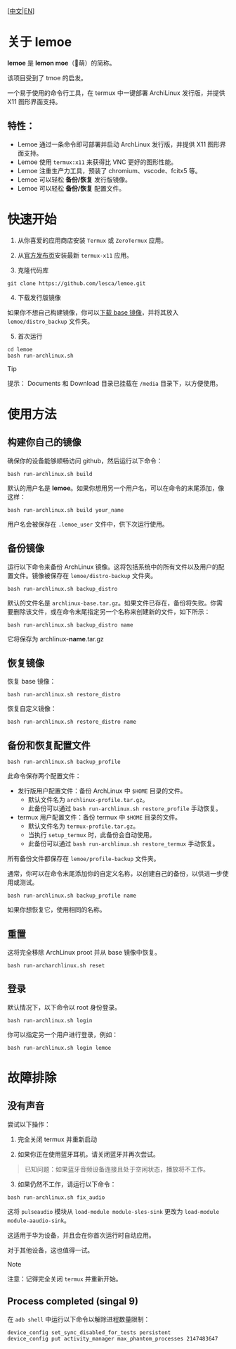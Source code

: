 [[中文](README_CN.md)|[EN](README.md)]

# 关于 **lemoe**

**lemoe** 是 **lemon moe**（🍋萌）的简称。

该项目受到了 tmoe 的启发。

一个易于使用的命令行工具，在 termux 中一键部署 ArchiLinux 发行版，并提供 X11 图形界面支持。

## 特性：

* Lemoe 通过一条命令即可部署并启动 ArchLinux 发行版，并提供 X11 图形界面支持。
* Lemoe 使用 `termux:x11` 来获得比 VNC 更好的图形性能。
* Lemoe 注重生产力工具，预装了 chromium、vscode、fcitx5 等。
* Lemoe 可以轻松 **备份/恢复** 发行版镜像。
* Lemoe 可以轻松 **备份/恢复** 配置文件。



# 快速开始

1. 从你喜爱的应用商店安装 `Termux` 或 `ZeroTermux` 应用。

2. 从[官方发布页](https://github.com/termux/termux-x11/releases)安装最新 `termux-x11` 应用。

3. 克隆代码库

```
git clone https://github.com/lesca/lemoe.git
```

4. 下载发行版镜像

如果你不想自己构建镜像，你可以[下载 base 镜像](https://github.com/lesca/lemoe/wiki/Download)，并将其放入 `lemoe/distro_backup` 文件夹。

5. 首次运行

```
cd lemoe
bash run-archlinux.sh
```

> [!TIP]
> 提示： Documents 和 Download 目录已挂载在 `/media` 目录下，以方便使用。

# 使用方法

## 构建你自己的镜像

确保你的设备能够顺畅访问 github，然后运行以下命令：

```
bash run-archlinux.sh build
``` 

默认的用户名是 **lemoe**。如果你想用另一个用户名，可以在命令的末尾添加，像这样：

```
bash run-archlinux.sh build your_name
```

用户名会被保存在 `.lemoe_user` 文件中，供下次运行使用。

## 备份镜像

运行以下命令来备份 ArchLinux 镜像。这将包括系统中的所有文件以及用户的配置文件。镜像被保存在 `lemoe/distro-backup` 文件夹。

```
bash run-archlinux.sh backup_distro
```

默认的文件名是 `archlinux-base.tar.gz`。如果文件已存在，备份将失败。你需要删除该文件，或在命令末尾指定另一个名称来创建新的文件，如下所示：

```
bash run-archlinux.sh backup_distro name
```

它将保存为 archlinux-**name**.tar.gz

## 恢复镜像

恢复 base 镜像：

```
bash run-archlinux.sh restore_distro
```

恢复自定义镜像：

```
bash run-archlinux.sh restore_distro name
```

## 备份和恢复配置文件

```
bash run-archlinux.sh backup_profile
```

此命令保存两个配置文件：

* 发行版用户配置文件：备份 ArchLinux 中 `$HOME` 目录的文件。
  * 默认文件名为 `archlinux-profile.tar.gz`。
  * 此备份可以通过 `bash run-archlinux.sh restore_profile` 手动恢复。
* termux 用户配置文件：备份 termux 中 `$HOME` 目录的文件。
  * 默认文件名为 `termux-profile.tar.gz`。
  * 当执行 `setup_termux` 时，此备份会自动使用。
  * 此备份可以通过 `bash run-archlinux.sh restore_termux` 手动恢复。

所有备份文件都保存在 `lemoe/profile-backup` 文件夹。

通常，你可以在命令末尾添加你的自定义名称，以创建自己的备份，以供进一步使用或测试。

```
bash run-archlinux.sh backup_profile name
```

如果你想恢复它，使用相同的名称。

## 重置

这将完全移除 ArchLinux proot 并从 base 镜像中恢复。

```
bash run-archarchlinux.sh reset
```

## 登录

默认情况下，以下命令以 root 身份登录。

```
bash run-archlinux.sh login
```

你可以指定另一个用户进行登录，例如：

```
bash run-archlinux.sh login lemoe
```


# 故障排除

## 没有声音

尝试以下操作：

1. 完全关闭 termux 并重新启动

2. 如果你正在使用蓝牙耳机，请关闭蓝牙并再次尝试。

> 已知问题：如果蓝牙音频设备连接且处于空闲状态，播放将不工作。

3. 如果仍然不工作，请运行以下命令：

```
bash run-archlinux.sh fix_audio
```

这将 `pulseaudio` 模块从 `load-module module-sles-sink` 更改为 `load-module module-aaudio-sink`。

这适用于华为设备，并且会在你首次运行时自动应用。

对于其他设备，这也值得一试。

> [!NOTE]
> 注意：记得完全关闭 `termux` 并重新开始。

## Process completed (singal 9)

在 `adb shell` 中运行以下命令以解除进程数量限制：

```
device_config set_sync_disabled_for_tests persistent
device_config put activity_manager max_phantom_processes 2147483647
```
